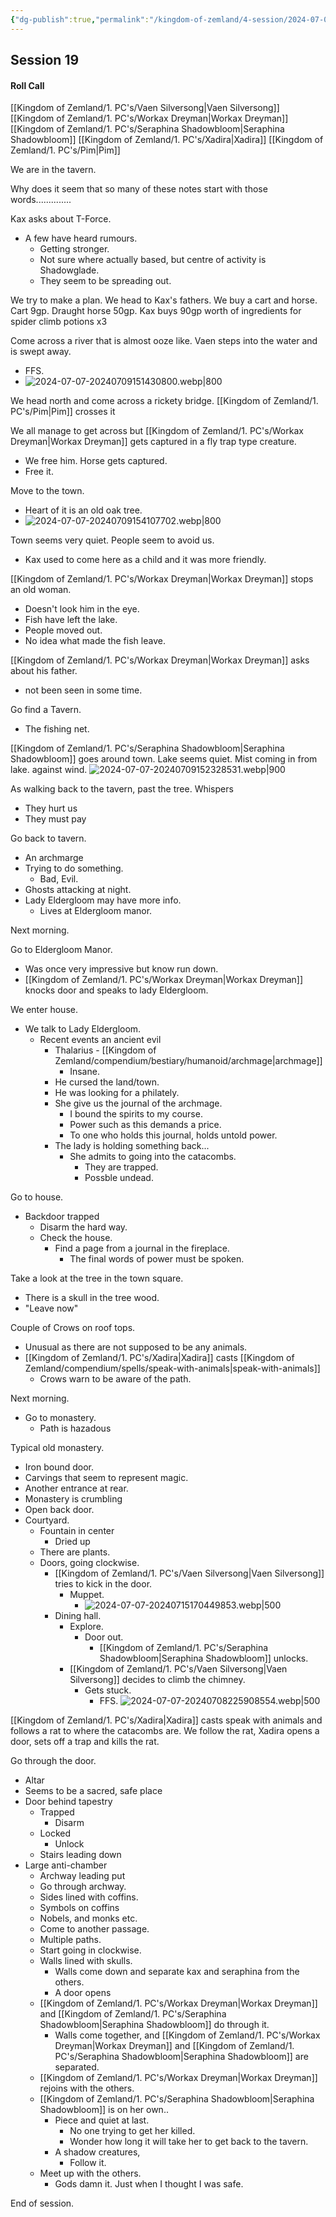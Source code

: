 ```yaml
---
{"dg-publish":true,"permalink":"/kingdom-of-zemland/4-session/2024-07-07/","tags":["Session_Note"]}
---
```




## Session 19

#### Roll Call

[[Kingdom of Zemland/1. PC's/Vaen Silversong\|Vaen Silversong]]
[[Kingdom of Zemland/1. PC's/Workax Dreyman\|Workax Dreyman]]
[[Kingdom of Zemland/1. PC's/Seraphina Shadowbloom\|Seraphina Shadowbloom]]
[[Kingdom of Zemland/1. PC's/Xadira\|Xadira]]
[[Kingdom of Zemland/1. PC's/Pim\|Pim]]

We are in the tavern.

Why does it seem that so many of these notes start with those words..............

Kax asks about T-Force.
- A few have heard rumours.
	- Getting stronger.
	- Not sure where actually based, but centre of activity is Shadowglade.
	- They seem to be spreading out.

We try to make a plan.  We head to Kax's fathers.
We buy a cart and horse.
Cart 9gp.
Draught horse 50gp.
Kax buys 90gp worth of ingredients for spider climb potions x3

Come across a river that is almost ooze like.  Vaen steps into the water and is swept away.
- FFS.
- ![2024-07-07-20240709151430800.webp|800](/img/user/Kingdom%20of%20Zemland/z_Attachments/2024-07-07-20240709151430800.webp)

We head north and come across a rickety bridge.
[[Kingdom of Zemland/1. PC's/Pim\|Pim]] crosses it 

We all manage to get across but [[Kingdom of Zemland/1. PC's/Workax Dreyman\|Workax Dreyman]] gets captured in a fly trap type creature.
- We free him.
Horse gets captured.
- Free it.

Move to the town.
- Heart of it is an old oak tree.
- ![2024-07-07-20240709154107702.webp|800](/img/user/Kingdom%20of%20Zemland/z_Attachments/2024-07-07-20240709154107702.webp)

Town seems very quiet.
People seem to avoid us.
- Kax used to come here as a child and it was more friendly.

[[Kingdom of Zemland/1. PC's/Workax Dreyman\|Workax Dreyman]] stops an old woman.
- Doesn't look him in the eye.
- Fish have left the lake.
- People moved out.
- No idea what made the fish leave.

[[Kingdom of Zemland/1. PC's/Workax Dreyman\|Workax Dreyman]] asks about his father.
- not been seen in some time.

Go find a Tavern.
- The fishing net.

[[Kingdom of Zemland/1. PC's/Seraphina Shadowbloom\|Seraphina Shadowbloom]] goes around town.  Lake seems quiet. Mist coming in from lake. against wind.
![2024-07-07-20240709152328531.webp|900](/img/user/Kingdom%20of%20Zemland/z_Attachments/2024-07-07-20240709152328531.webp)

As walking back to the tavern, past the tree.  Whispers 
- They hurt us
- They must pay 

Go back to tavern.  
- An archmarge
- Trying to do something.
	- Bad, Evil.
- Ghosts attacking at night.
- Lady Eldergloom may have more info.
	- Lives at Eldergloom manor.

Next morning.

Go to Eldergloom Manor.
- Was once very impressive but know run down.
- [[Kingdom of Zemland/1. PC's/Workax Dreyman\|Workax Dreyman]] knocks door and speaks to lady Eldergloom.

We enter house.
- We talk to Lady Eldergloom.
	- Recent events an ancient evil
		- Thalarius - [[Kingdom of Zemland/compendium/bestiary/humanoid/archmage\|archmage]]
			- Insane.
		- He cursed the land/town.
		- He was looking for a philately.
		- She give us the journal of the archmage.
			- I bound the spirits to my course.
			- Power such as this demands a price.
			- To one who holds this journal, holds untold power.
		- The lady is holding something back...
			- She admits to going into the catacombs.
				- They are trapped.
				- Possble undead.

Go to house.
- Backdoor trapped
	- Disarm the hard way.
	- Check the house.
		- Find a page from a journal in the fireplace.
			- The final words of power must be spoken.

Take a look at the tree in the town square.
- There is a skull in the tree wood.
- "Leave now"

Couple of Crows on roof tops.
- Unusual as there are not supposed to be any animals.
- [[Kingdom of Zemland/1. PC's/Xadira\|Xadira]] casts [[Kingdom of Zemland/compendium/spells/speak-with-animals\|speak-with-animals]]
	- Crows warn to be aware of the path.


Next morning.
- Go to monastery.
	- Path is hazadous

Typical old monastery.
- Iron bound door.
- Carvings that seem to represent magic.
- Another entrance at rear.
- Monastery is crumbling
- Open back door.
- Courtyard.
	- Fountain in center
		- Dried up
	- There are plants.
	- Doors, going clockwise.
		- [[Kingdom of Zemland/1. PC's/Vaen Silversong\|Vaen Silversong]] tries to kick in the door.
			- Muppet.
				- ![2024-07-07-20240715170449853.webp|500](/img/user/Kingdom%20of%20Zemland/z_Attachments/2024-07-07-20240715170449853.webp)
		- Dining hall.
			- Explore.
				- Door out.
					- [[Kingdom of Zemland/1. PC's/Seraphina Shadowbloom\|Seraphina Shadowbloom]] unlocks.
			- [[Kingdom of Zemland/1. PC's/Vaen Silversong\|Vaen Silversong]] decides to climb the chimney.
				- Gets stuck.
					- FFS.
![2024-07-07-20240708225908554.webp|500](/img/user/Kingdom%20of%20Zemland/z_Attachments/2024-07-07-20240708225908554.webp)



[[Kingdom of Zemland/1. PC's/Xadira\|Xadira]] casts speak with animals and follows a rat to where the catacombs are.
We follow the rat, Xadira opens a door, sets off a trap and kills the rat.

Go through the door.  
- Altar
- Seems to be a sacred, safe place
- Door behind tapestry
	- Trapped
	    - Disarm
    - Locked
	    - Unlock
    - Stairs leading down
- Large anti-chamber
	- Archway leading put
    - Go through archway.
    - Sides lined with coffins.
    - Symbols on coffins
    - Nobels, and monks etc.
    - Come to another passage.
    - Multiple paths.
    - Start going in clockwise.
    - Walls lined with skulls.
	    - Walls come down and separate kax and seraphina from the others.
	    - A door opens
    - [[Kingdom of Zemland/1. PC's/Workax Dreyman\|Workax Dreyman]] and [[Kingdom of Zemland/1. PC's/Seraphina Shadowbloom\|Seraphina Shadowbloom]] do through it.
	    - Walls come together, and [[Kingdom of Zemland/1. PC's/Workax Dreyman\|Workax Dreyman]] and [[Kingdom of Zemland/1. PC's/Seraphina Shadowbloom\|Seraphina Shadowbloom]] are separated.
    - [[Kingdom of Zemland/1. PC's/Workax Dreyman\|Workax Dreyman]] rejoins with the others.
    - [[Kingdom of Zemland/1. PC's/Seraphina Shadowbloom\|Seraphina Shadowbloom]] is on her own..
	    - Piece and quiet at last.
		    - No one trying to get her killed.
		    - Wonder how long it will take her to get back to the tavern.
		- A shadow creatures, 
		    - Follow it.
    - Meet up with the others.
	    - Gods damn it.  Just when I thought I was safe.
      

End of session.


